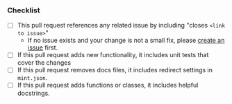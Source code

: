 <!-- 
Thanks for opening a pull request to Prefect! 
If this is your first contribution, please make sure to review our contribution guidelines: https://docs.prefect.io/contribute/index
-->

<!-- Include an overview of the proposed changes here -->

### Checklist
<!-- These boxes may be checked after opening the pull request. -->

- [ ] This pull request references any related issue by including "closes `<link to issue>`"
  - If no issue exists and your change is not a small fix, please [create an issue](https://github.com/PrefectHQ/prefect/issues/new/choose) first.
- [ ] If this pull request adds new functionality, it includes unit tests that cover the changes
- [ ] If this pull request removes docs files, it includes redirect settings in `mint.json`.
- [ ] If this pull request adds functions or classes, it includes helpful docstrings.
